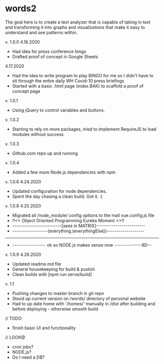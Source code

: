 # words2

The goal here is to create a text analyzer that is capable of taking in text and transforming it into graphs and visualizations that make it easy to understand and see patterns within.

v. 1.0.0 
4.16.2020
- Had idea for press conference bingo 
- Drafted proof of concept in Google Sheets

4.17.2020
- Had the idea to write program to play BINGO for me so I didn't have to sit through the entire daily WH Covid-10 press briefings
- Started with a basic .html page (index.BAK) to scaffold a proof of concept page

v. 1.0.1
- Using jQuery to control variables and buttons. 

v. 1.0.2
- Starting to rely on more packages, tried to implement RequireJS to load modules without success

v. 1.0.3
- Github.com repo up and running

v. 1.0.4
- Added a few more Node.js dependencies with npm

v. 1.0.6
4.24.2020
- Updated configuration for node dependencies.
- Spent the day chasing a clean build. Got it. :)

v. 1.0.8
4.25.2020
- Migrated all /node_module/ config options to the mail vue.config.js file
- !!<< Object Oriented Programming Eureka Moment >>!!
- -------------------------[sees in MATRIX]-------------------------
- ------------------{everything.(everythingElse)}-------------------
- ------------------------------------------------------------------
- ----------------- ok so NODE.js makes sense now --------------8D--

v. 1.0.9
4.26.2020
- Updated readme.md file
- General housekeeping for build & puslish
- Clean builds with [npm run serve/build]

v. 1.1
- Pushing changes to master branch in git repo
- Stood up current version on /words/ directory of personal website
- Had to up date home with '/homes/' manually in /dist after building and before deploying - otherwise smooth build

// TODO
- finish basic UI and functionality

// LOOK@
- cron jobs?
- NODE.js?
- Do I need a DB?


